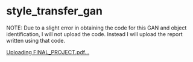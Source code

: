 # style_transfer_gan

NOTE: Due to a slight error in obtaining the code for this GAN and object identification, I will not upload the code. Instead I will upload the report written using that code. 


[Uploading FINAL_PROJECT.pdf…]()
